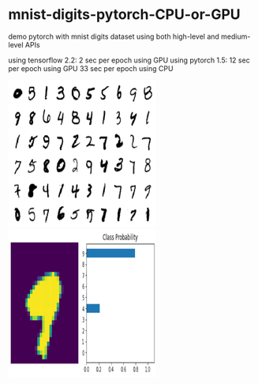 # mnist-digits-pytorch-CPU-or-GPU
demo pytorch with mnist digits dataset using both high-level and medium-level APIs

using tensorflow 2.2:
2 sec per epoch using GPU
using pytorch 1.5:
12 sec per epoch using GPU
33 sec per epoch using CPU

<img src="digit demo.png" width="300px" height="300px" />
<img src="one digit predic demo.png" width="300px" height="300px" />
